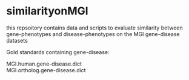 # similarityonMGI
this repsoitory contains data and scripts to evaluate similarity between gene-phenotypes and disease-phenotypes on the MGI gene-disease datasets

Gold standards containing gene-disease:

MGI.human.gene-disease.dict 	
MGI.ortholog.gene-disease.dict
